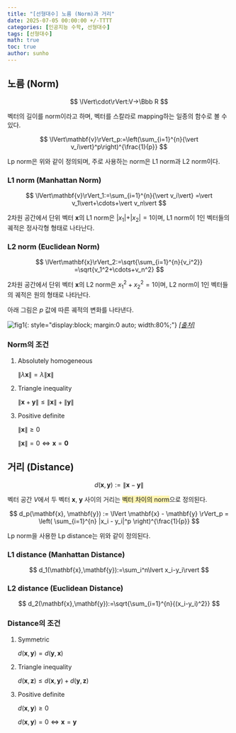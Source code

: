 ```yaml
---
title: "[선형대수] 노름 (Norm)과 거리"
date: 2025-07-05 00:00:00 +/-TTTT
categories: [인공지능 수학, 선형대수]
tags: [선형대수]
math: true
toc: true
author: sunho
---
```


## 노름 (Norm)

$$
\lVert\cdot\rVert:V→\Bbb R
$$

벡터의 길이를 norm이라고 하며, 벡터를 스칼라로 mapping하는 일종의 함수로 볼 수 있다.

$$
\lVert\mathbf{v}\rVert_p:=\left(\sum_{i=1}^{n}{\vert v_i\vert}^p\right)^{\frac{1}{p}}
$$

Lp norm은 위와 같이 정의되며, 주로 사용하는 norm은 L1 norm과 L2 norm이다.

### L1 norm (Manhattan Norm)

$$
\lVert\mathbf{v}\rVert_1:=\sum_{i=1}^{n}{\vert v_i\vert}
=\vert v_1\vert+\cdots+\vert v_n\vert
$$

2차원 공간에서 단위 벡터 $\mathbf{x}$의 L1 norm은 $\vert x_1\vert+\vert x_2\vert=1$이며, L1 norm이 1인 벡터들의 궤적은 정사각형 형태로 나타난다.

### L2 norm (Euclidean Norm)

$$
\lVert\mathbf{x}\rVert_2:=\sqrt{\sum_{i=1}^{n}{v_i^2}}
=\sqrt{v_1^2+\cdots+v_n^2}
$$

2차원 공간에서 단위 벡터 $\mathbf{x}$의 L2 norm은 $x_1^2+x_2^2=1$이며, L2 norm이 1인 벡터들의 궤적은 원의 형태로 나타난다.

아래 그림은 $p$ 값에 따른 궤적의 변화를 나타낸다.

![fig1](mlm/5-1.png){: style="display:block; margin:0 auto; width:80%;"}
_[[출처]](https://sooho-kim.tistory.com/85)_

### Norm의 조건

1. Absolutely homogeneous

   $\lVert\lambda\mathbf{x}\rVert=\lambda\lVert\mathbf{x}\rVert$

2. Triangle inequality

   $\lVert\mathbf{x}+\mathbf{y}\rVert\leq\lVert\mathbf{x}\rVert+\lVert\mathbf{y}\rVert$

3. Positive definite

   $\lVert\mathbf{x}\rVert\geq0$

   $\lVert\mathbf{x}\rVert=0\iff\mathbf{x}=\mathbf{0}$

## 거리 (Distance)

$$
d(\mathbf{x},\mathbf{y}):=\lVert\mathbf{x}-\mathbf{y}\rVert
$$

벡터 공간 $V$에서 두 벡터 $\mathbf{x}$, $\mathbf{y}$ 사이의 거리는 <span style="background-color:#fff5b1">벡터 차이의 norm</span>으로 정의된다.

$$
d_p(\mathbf{x}, \mathbf{y}) := \lVert \mathbf{x} - \mathbf{y} \rVert_p
= \left( \sum_{i=1}^{n} |x_i - y_i|^p \right)^{\frac{1}{p}}
$$

Lp norm을 사용한 Lp distance는 위와 같이 정의된다.

### L1 distance (Manhattan Distance)

$$
d_1(\mathbf{x},\mathbf{y}):=\sum_i^n\lvert x_i-y_i\rvert
$$

### L2 distance (Euclidean Distance)

$$
d_2(\mathbf{x},\mathbf{y}):=\sqrt{\sum_{i=1}^{n}{(x_i-y_i)^2}}
$$

### Distance의 조건

1. Symmetric

   $d(\mathbf{x},\mathbf{y})=d(\mathbf{y},\mathbf{x})$

2. Triangle inequality

   $d(\mathbf{x},\mathbf{z})\leq d(\mathbf{x},\mathbf{y})+d(\mathbf{y},\mathbf{z})$

3. Positive definite

   $d(\mathbf{x},\mathbf{y})\geq0$

   $d(\mathbf{x},\mathbf{y})=0\iff \mathbf{x}=\mathbf{y}$
